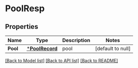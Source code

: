 # PoolResp

## Properties
Name | Type | Description | Notes
------------ | ------------- | ------------- | -------------
**Pool** | [***PoolRecord**](PoolRecord.md) | pool | [default to null]

[[Back to Model list]](../README.md#documentation-for-models) [[Back to API list]](../README.md#documentation-for-api-endpoints) [[Back to README]](../README.md)


